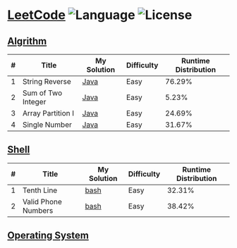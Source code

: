 # [LeetCode](https://leetcode.com/problemset/algorithms/) ![Language](https://img.shields.io/badge/language-Java%20%2F%20bash-brightgreen.svg)  ![License](https://img.shields.io/dub/l/vibe-d.svg)

## [Algrithm](https://leetcode.com/problemset/algorithms/)
| # | Title | My Solution | Difficulty | Runtime Distribution |
|---| ----- | -------- | ---------- |----------------- |
|1|String Reverse | [Java](https://leetcode.com/submissions/detail/116986186/)|Easy|76.29%|
|2|Sum of Two Integer | [Java](https://leetcode.com/submissions/detail/117158962/)|Easy|5.23%|
|3|Array Partition I | [Java](https://leetcode.com/submissions/detail/117166202/)|Easy|24.69%|
|4|Single Number| [Java](https://leetcode.com/submissions/detail/117170172/)|Easy|31.67%|


## [Shell](https://leetcode.com/problemset/shell/)
| # | Title | My Solution | Difficulty | Runtime Distribution |
|---| ----- | -------- | ---------- |----------------- |
|1|	Tenth Line| [bash](https://leetcode.com/submissions/detail/117170787/)|Easy|32.31%|
|2|Valid Phone Numbers | [bash](https://leetcode.com/submissions/detail/117174270/)|Easy|38.42%|

## [Operating System](https://leetcode.com/problemset/operating-system/)
